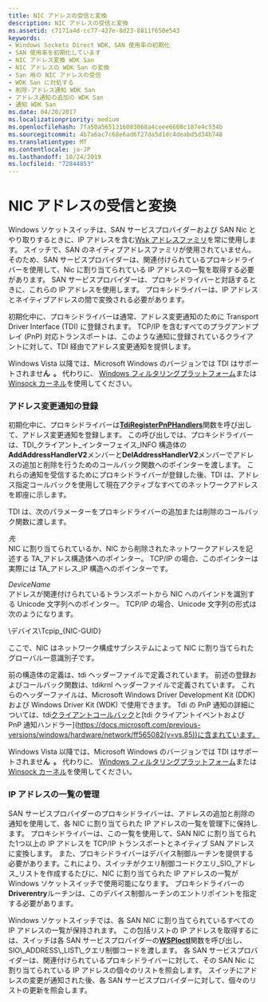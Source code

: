 ```yaml
---
title: NIC アドレスの受信と変換
description: NIC アドレスの受信と変換
ms.assetid: c7171a4d-cc77-427e-8d23-8811f650e543
keywords:
- Windows Sockets Direct WDK、SAN 使用率の初期化
- SAN 使用率を初期化しています
- NIC アドレス変換 WDK San
- NIC アドレスの WDK San の変換
- San 用の NIC アドレスの受信
- WDK San に対処する
- 削除-アドレス通知 WDK San
- アドレス通知の追加の WDK San
- 通知 WDK San
ms.date: 04/20/2017
ms.localizationpriority: medium
ms.openlocfilehash: 7fa50a5651316083068a4ceee6668c187e4c534b
ms.sourcegitcommit: 4b7a6ac7c68e6ad6f27da5d1dc4deabd5d34b748
ms.translationtype: MT
ms.contentlocale: ja-JP
ms.lasthandoff: 10/24/2019
ms.locfileid: "72844853"
---
```

# <a name="receiving-and-translating-nic-addresses"></a>NIC アドレスの受信と変換





Windows ソケットスイッチは、SAN サービスプロバイダーおよび SAN Nic とやり取りするときに、IP アドレスを含む[Wsk アドレスファミリ](https://docs.microsoft.com/previous-versions/windows/hardware/drivers/mt808757(v=vs.85))を常に使用します。 スイッチで、SAN のネイティブアドレスファミリが使用されていません。 そのため、SAN サービスプロバイダーは、関連付けられているプロキシドライバーを使用して、Nic に割り当てられている IP アドレスの一覧を取得する必要があります。 SAN サービスプロバイダーは、プロキシドライバーと対話するときに、これらの IP アドレスを使用します。 プロキシドライバーは、IP アドレスとネイティブアドレスの間で変換される必要があります。

初期化中に、プロキシドライバーは通常、アドレス変更通知のために Transport Driver Interface (TDI) に登録されます。 TCP/IP を含むすべてのプラグアンドプレイ (PnP) 対応トランスポートは、このような通知に登録されているクライアントに対して、TDI 経由でアドレス変更通知を提供します。

Windows Vista 以降では、Microsoft Windows のバージョンでは TDI はサポートされませ**ん  。** 代わりに、 [Windows フィルタリングプラットフォーム](https://docs.microsoft.com/windows-hardware/drivers/ddi/_netvista/)または[Winsock カーネル](https://docs.microsoft.com/windows-hardware/drivers/ddi/_netvista/)を使用してください。

 

### <a name="registering-for-address-change-notification"></a>アドレス変更通知の登録

初期化中に、プロキシドライバーは[**TdiRegisterPnPHandlers**](https://docs.microsoft.com/previous-versions/windows/hardware/network/ff565062(v=vs.85))関数を呼び出して、アドレス変更通知を登録します。 この呼び出しでは、プロキシドライバーは、TDI\_クライアント\_インターフェイス\_INFO 構造体の**AddAddressHandlerV2**メンバーと**DelAddressHandlerV2**メンバーでアドレスの追加と削除を行うためのコールバック関数へのポインターを渡します。 これらの通知を受信するためにプロキシドライバーが登録した後、TDI は、アドレス指定コールバックを使用して現在アクティブなすべてのネットワークアドレスを即座に示します。

TDI は、次のパラメーターをプロキシドライバーの追加または削除のコールバック関数に渡します。

<a href="" id="address"></a>*先*  
NIC に割り当てられているか、NIC から削除されたネットワークアドレスを記述する TA\_アドレス構造体へのポインター。 TCP/IP の場合、このポインターは実際には TA\_アドレス\_IP 構造へのポインターです。

<a href="" id="devicename"></a>*DeviceName*  
アドレスが関連付けられているトランスポートから NIC へのバインドを識別する Unicode 文字列へのポインター。 TCP/IP の場合、Unicode 文字列の形式は次のようになります。

\\デバイス\\Tcpip\_{NIC-GUID}

ここで、NIC はネットワーク構成サブシステムによって NIC に割り当てられたグローバル一意識別子です。

前の構造体の定義は、tdi ヘッダーファイルで定義されています。 前述の登録およびコールバック関数は、tdikrnl ヘッダーファイルで定義されています。 これらのヘッダーファイルは、Microsoft Windows Driver Development Kit (DDK) および Windows Driver Kit (WDK) で使用できます。 Tdi の PnP 通知の詳細については、tdi[クライアントコールバック](https://docs.microsoft.com/previous-versions/windows/hardware/network/ff565081(v=vs.85))と[tdi クライアントイベントおよび PnP 通知ハンドラー](https://docs.microsoft.com/previous-versions/windows/hardware/network/ff565082(v=vs.85))に含まれています。

Windows Vista 以降では、Microsoft Windows のバージョンでは TDI はサポートされませ**ん  。** 代わりに、 [Windows フィルタリングプラットフォーム](https://docs.microsoft.com/windows-hardware/drivers/ddi/_netvista/)または[Winsock カーネル](https://docs.microsoft.com/windows-hardware/drivers/ddi/_netvista/)を使用してください。

 

### <a name="maintaining-a-list-of-ip-addresses"></a>IP アドレスの一覧の管理

SAN サービスプロバイダーのプロキシドライバーは、アドレスの追加と削除の通知を使用して、各 NIC に割り当てられた IP アドレスの一覧を管理下に保持します。 プロキシドライバーは、この一覧を使用して、SAN NIC に割り当てられた1つ以上の IP アドレスを TCP/IP トランスポートとネイティブ SAN アドレスに変換します。 また、プロキシドライバーはデバイス制御ルーチンを提供する必要があります。これにより、スイッチがクエリ制御コードクエリ\_SIO\_アドレス\_リストを作成するたびに、NIC に割り当てられた IP アドレスの一覧が Windows ソケットスイッチで使用可能になります。 プロキシドライバーの**Driverentry**ルーチンは、このデバイス制御ルーチンのエントリポイントを指定する必要があります。

Windows ソケットスイッチでは、各 SAN NIC に割り当てられているすべての IP アドレスの一覧が保持されます。 この包括リストの IP アドレスを取得するには、スイッチは各 SAN サービスプロバイダーの[**WSPIoctl**](https://docs.microsoft.com/previous-versions/windows/hardware/network/ff566296(v=vs.85))関数を呼び出し、SIO\_ADDRESS\_LIST\_クエリ制御コードを渡します。 各 SAN サービスプロバイダーは、関連付けられているプロキシドライバーに対して、その SAN Nic に割り当てられている IP アドレスの個々のリストを照会します。 スイッチにアドレスの変更が通知された後、各 SAN サービスプロバイダーに対して、個々のリストの更新を照会します。

 

 





